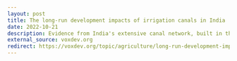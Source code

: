 ```yaml
---
layout: post
title: The long-run development impacts of irrigation canals in India
date: 2022-10-21
description: Evidence from India's extensive canal network, built in the 18th and 19th centuries, demonstrates the importance of labor mobility in mediating the effects of increased agricultural productivity.
external_source: voxdev.org
redirect: https://voxdev.org/topic/agriculture/long-run-development-impacts-agricultural-productivity-gains-evidence-irrigation
---
```

